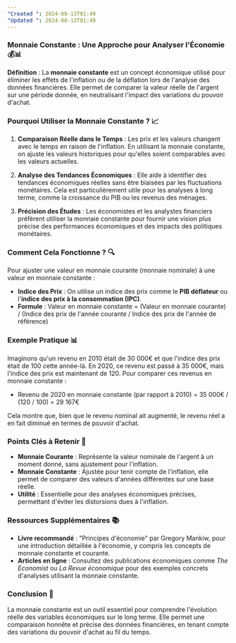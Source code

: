 ```yaml
---
"Created ": 2024-08-13T01:49
"Updated ": 2024-08-13T01:49
---
```

### Monnaie Constante : Une Approche pour Analyser l'Économie 💰📊

**Définition** :
La **monnaie constante** est un concept économique utilisé pour éliminer les effets de l'inflation ou de la déflation lors de l'analyse des données financières. Elle permet de comparer la valeur réelle de l'argent sur une période donnée, en neutralisant l'impact des variations du pouvoir d'achat.

### Pourquoi Utiliser la Monnaie Constante ? 📈

1. **Comparaison Réelle dans le Temps** : Les prix et les valeurs changent avec le temps en raison de l'inflation. En utilisant la monnaie constante, on ajuste les valeurs historiques pour qu'elles soient comparables avec les valeurs actuelles.
  
2. **Analyse des Tendances Économiques** : Elle aide à identifier des tendances économiques réelles sans être biaisées par les fluctuations monétaires. Cela est particulièrement utile pour les analyses à long terme, comme la croissance du PIB ou les revenus des ménages.

3. **Précision des Études** : Les économistes et les analystes financiers préfèrent utiliser la monnaie constante pour fournir une vision plus précise des performances économiques et des impacts des politiques monétaires.

### Comment Cela Fonctionne ? 🔍

Pour ajuster une valeur en monnaie courante (monnaie nominale) à une valeur en monnaie constante :
- **Indice des Prix** : On utilise un indice des prix comme le **PIB déflateur** ou l'**indice des prix à la consommation (IPC)**.
- **Formule** : Valeur en monnaie constante = (Valeur en monnaie courante) / (Indice des prix de l'année courante / Indice des prix de l'année de référence)

### Exemple Pratique 📊

Imaginons qu'un revenu en 2010 était de 30 000€ et que l'indice des prix était de 100 cette année-là. En 2020, ce revenu est passé à 35 000€, mais l'indice des prix est maintenant de 120. Pour comparer ces revenus en monnaie constante :

- Revenu de 2020 en monnaie constante (par rapport à 2010) = 35 000€ / (120 / 100) = 29 167€

Cela montre que, bien que le revenu nominal ait augmenté, le revenu réel a en fait diminué en termes de pouvoir d'achat.

### Points Clés à Retenir 📌

- **Monnaie Courante** : Représente la valeur nominale de l'argent à un moment donné, sans ajustement pour l'inflation.
- **Monnaie Constante** : Ajustée pour tenir compte de l'inflation, elle permet de comparer des valeurs d'années différentes sur une base réelle.
- **Utilité** : Essentielle pour des analyses économiques précises, permettant d'éviter les distorsions dues à l'inflation.

### Ressources Supplémentaires 📚

- **Livre recommandé** : "Principes d'économie" par Gregory Mankiw, pour une introduction détaillée à l'économie, y compris les concepts de monnaie constante et courante.
- **Articles en ligne** : Consultez des publications économiques comme *The Economist* ou *La Revue économique* pour des exemples concrets d'analyses utilisant la monnaie constante.

### Conclusion 🎯

La monnaie constante est un outil essentiel pour comprendre l'évolution réelle des variables économiques sur le long terme. Elle permet une comparaison honnête et précise des données financières, en tenant compte des variations du pouvoir d'achat au fil du temps.